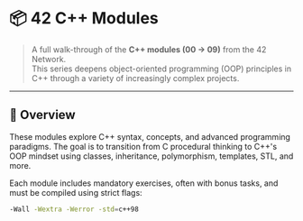 # 📦 42 C++ Modules

> A full walk-through of the **C++ modules (00 → 09)** from the 42 Network.  
> This series deepens object-oriented programming (OOP) principles in C++ through a variety of increasingly complex projects.

---

## 📘 Overview

These modules explore C++ syntax, concepts, and advanced programming paradigms. The goal is to transition from C procedural thinking to C++'s OOP mindset using classes, inheritance, polymorphism, templates, STL, and more.

Each module includes mandatory exercises, often with bonus tasks, and must be compiled using strict flags:  
```bash
-Wall -Wextra -Werror -std=c++98
